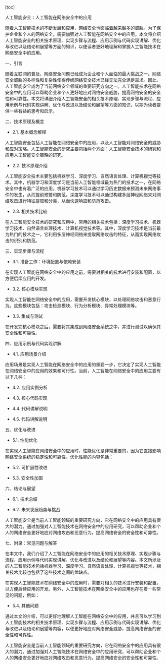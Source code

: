 
[toc]                    
                
                
人工智能安全：人工智能在网络安全中的应用

随着人工智能技术的不断发展和应用，网络安全也面临着越来越多的威胁。为了保护企业和个人的网络安全，需要加强对人工智能在网络安全中的应用。本文将介绍人工智能安全的相关技术原理、实现步骤与流程、应用示例与代码实现讲解、优化与改进以及结论和展望等方面的知识，以便读者更好地理解和掌握人工智能技术在网络安全中的应用。

一、引言

随着互联网的普及，网络安全问题已经成为企业和个人面临的最大挑战之一。网络安全威胁的多样性和复杂性使得传统网络安全技术已经无法完全满足需求。因此，人工智能安全成为了当前网络安全领域的重要研究方向之一。人工智能技术在网络安全中的应用可以帮助企业和个人更好地应对网络安全威胁，提高网络安全的安全性和可靠性。本文将详细介绍人工智能安全的相关技术原理、实现步骤与流程、应用示例与代码实现讲解、优化与改进以及结论和展望等方面的知识，以期为读者提供一些有益的思考和启示。

二、技术原理及概念

- 2.1. 基本概念解释

人工智能安全包括人工智能在网络安全中的应用，以及人工智能对网络安全的威胁和应对策略。人工智能安全的研究主要包括两个方面：人工智能安全技术的研究和应用人工智能安全策略的研究。

- 2.2. 技术原理介绍

人工智能安全技术主要包括机器学习、深度学习、自然语言处理、计算机视觉等技术。其中，机器学习和深度学习是当前人工智能领域最为热门的技术之一，在网络安全中也有着广泛的应用。机器学习技术可以通过学习历史数据来预测未来网络事件的发生，从而提前预警和防范。深度学习技术可以通过构建多层神经网络来对网络攻击进行特征提取和分类，从而快速响应和防范攻击。

- 2.3. 相关技术比较

在人工智能安全技术的研究和应用中，常用的相关技术包括：深度学习技术、机器学习技术、自然语言处理技术、计算机视觉技术等。其中，深度学习技术是当前最为热门的技术之一，它利用多层神经网络来提取网络攻击的特征，从而实现网络攻击的识别和防范。

三、实现步骤与流程

- 3.1. 准备工作：环境配置与依赖安装

在实现人工智能在网络安全中的应用之前，需要对相关的技术进行安装和配置，以方便后续应用的开发。

- 3.2. 核心模块实现

实现人工智能在网络安全中的应用，需要开发核心模块，以处理网络攻击和恶意行为。这些模块包括：攻击检测模块、行为分析模块、异常处理模块等。

- 3.3. 集成与测试

在开发完核心模块之后，需要将其集成到网络安全系统之中，并进行测试以确保其安全性和可靠性。

四、应用示例与代码实现讲解

- 4.1. 应用场景介绍

应用场景是实现人工智能在网络安全中的应用的重要一步，它决定了实现人工智能在网络安全中的应用的效果和可行性。当前，人工智能在网络安全中的应用主要有以下几种：


- 4.2. 应用实例分析

- 4.3. 核心代码实现

- 4.4. 代码讲解说明

- 4.5. 代码讲解说明


五、优化与改进

- 5.1. 性能优化

在实现人工智能在网络安全中的应用时，性能优化是非常重要的，因为它直接影响网络安全系统的稳定性和可靠性。优化性能的内容包括：


- 5.2. 可扩展性改进


- 5.3. 安全性加固



六、结论与展望

- 6.1. 技术总结

- 6.2. 未来发展趋势与挑战

人工智能安全是当前人工智能领域的重要研究方向，它在网络安全中的应用具有很大的潜力。通过加强对人工智能技术在网络安全中的应用研究，可以帮助企业和个人的网络安全更好地应对网络攻击和恶意行为，提高网络安全的安全性和可靠性。

七、附录：常见问题与解答

在本文中，我们介绍了人工智能在网络安全中的应用的相关技术原理、实现步骤与流程、应用示例与代码实现讲解、优化与改进以及结论和展望等内容。本文所涉及的人工智能技术包括机器学习、深度学习、自然语言处理、计算机视觉等技术，相关技术比较也包括了这些技术之间的优缺点。

在实现人工智能技术在网络安全中的应用时，需要对相关的技术进行安装和配置，以方便后续应用的开发。另外，人工智能技术在网络安全中的应用也存在着一些常见的问题，例如：


- 5.4. 其他问题

通过本文的介绍，可以更好地理解人工智能在网络安全中的应用，并且可以学习到人工智能技术的相关技术原理、实现步骤与流程、应用示例与代码实现讲解、优化与改进以及结论和展望等内容，以便更好地应对网络安全威胁，提高网络安全的安全性和可靠性。

人工智能安全是当前人工智能领域的重要研究方向，它在网络安全中的应用具有很大的潜力。通过加强对人工智能技术在网络安全中的应用研究，可以帮助企业和个人的网络安全更好地应对网络攻击和恶意行为，提高网络安全的安全性和可靠性。

